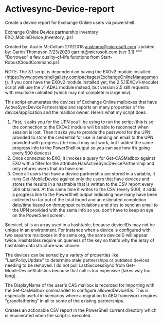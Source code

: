 # Activesync-Device-report
Create a device report for Exchange Online users via powershell.

Exchange Online Device partnership inventory
EXO_MobileDevice_Inventory_<ver>.ps1

  Created by: Austin McCollum 2/11/2018 austinmc@microsoft.com
  Updated by: Garrin Thompson 7/23/2020 garrint@microsoft.com (ver 3.1) 
  *** "Borrowed" a few quality-of-life functions from Start-RobustCloudCommand.ps1

NOTE: The 3.1 script is dependent on having the EXOv2 module installed (https://www.powershellgallery.com/packages/ExchangeOnlineManagement).  If you dont have the EXOv2 module installed yet, the 2.5.1(EXOv1-module) script will use the v1 ADAL module instead, but version 2.5 still requests with resultsize unlmited (which may not complete in large env).

 This script enumerates the devices of Exchange Online mailboxes that have ActiveSyncDevicePartnerships and reports on many properties of the device/application and the mailbox owner.  Here’s what my script does:

  1.	First, it asks you for the UPN you’ll be using to run the script (this is so the connection to the EXOv2 module will be able to reconnect when session is lost.  Then it asks you to provide the password for the UPN provided to store the credential for use in sending an email to the UPN provided with progress (the email may not work, but I added the same progress info to the PowerShell output so you can see how it’s going every 500 devices)
  2.	Once connected to EXO, it invokes a query for Get-CASMailbox against EXO with a filter for the attribute HasActiveSyncDevicePartnership and only returns users that do have one.  
  3.	Once all users that have a device partnership are stored in a variable, it runs Get-MobileDevice against only the users that have devices and stores the results in a hashtable that is written to the CSV report every 500 obtained.  At this same time it writes to the CSV (every 500), it adds a progress line to the PowerShell output indicating how many have been collected so far out of the total found and an estimated completion date/time based on throughput calculations and tries to send an email to the UPN provided with the same info so you don’t have to keep an eye on the PowerShell screen.

 $deviceList is an array used in a hashtable, because deviceIDs may not be unique in an environment. For instance when a device is configured with two separate mailboxes in the same org, the same deviceID will appear twice.  Hashtables require uniqueness of the key so that's why the array of hashtable data structure was chosen.

 The devices can be sorted by a variety of properties like "LastPolicyUpdate" to determine stale partnerships or outdated devices needing to be removed.  I do not pull LastSuccessSync from Get-MobileDeviceStatistics because that call is too expensive (takes way too long).
 
 The DisplayName of the user's CAS mailbox is recorded for importing with the Set-CasMailbox commandlet to configure allowedDeviceIDs. This is especially useful in scenarios where a migration to ABQ framework requires "grandfathering" in all or some of the existing partnerships.

Creates an actionable CSV report in the PowerShell current directory which is enumerated when the script is executed.
